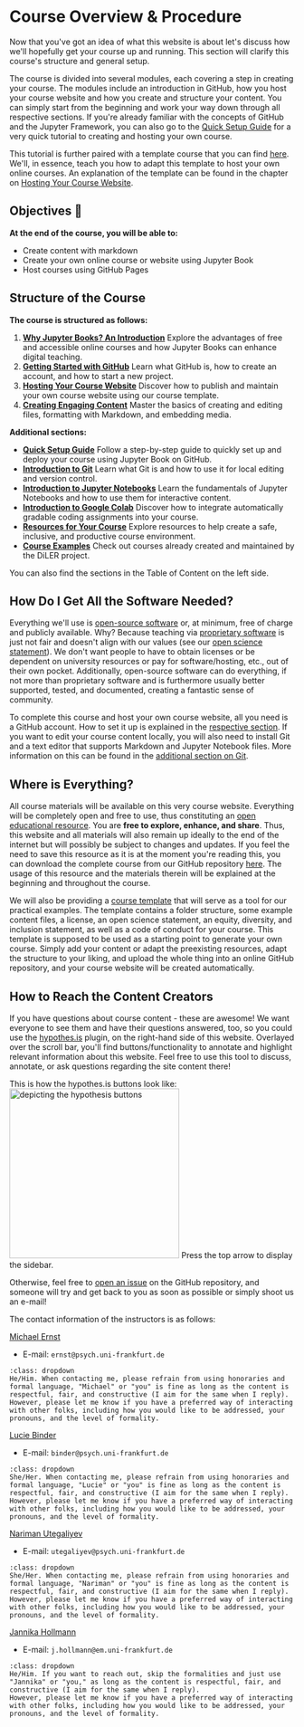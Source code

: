 # Course Overview & Procedure

Now that you've got an idea of what this website is about let's discuss how we'll hopefully get your course up and running. This section will clarify this course's structure and general setup.

The course is divided into several modules, each covering a step in creating your course. The modules include an introduction in GitHub, how you host your course website and how you create and structure your content. You can simply start from the beginning and work your way down through all respective sections. If you're already familiar with the concepts of GitHub and the Jupyter Framework, you can also go to the [Quick Setup Guide](https://diler-digitell.github.io/tutorial_jupyter_books/content/4_additional/quick_tutorial.html) for a very quick tutorial to creating and hosting your own course.

This tutorial is further paired with a template course that you can find [here](https://github.com/diler-digitell/course-template). We'll, in essence, teach you how to adapt this template to host your own online courses. An explanation of the template can be found in the chapter on [Hosting Your Course Website](https://diler-digitell.github.io/tutorial_jupyter_books/content/2_host/intro).


## Objectives 📍

**At the end of the course, you will be able to:**

* Create content with markdown
* Create your own online course or website using Jupyter Book
* Host courses using GitHub Pages


## Structure of the Course

**The course is structured as follows:**

1) **[Why Jupyter Books? An Introduction](https://diler-digitell.github.io/tutorial_jupyter_books/intro/whyjb)**
Explore the advantages of free and accessible online courses and how Jupyter Books can enhance digital teaching.
2) **[Getting Started with GitHub](https://diler-digitell.github.io/tutorial_jupyter_books/content/1_github/intro)**
Learn what GitHub is, how to create an account, and how to start a new project.
3) **[Hosting Your Course Website](https://diler-digitell.github.io/tutorial_jupyter_books/content/2_host/intro)**
Discover how to publish and maintain your own course website using our course template.
4) **[Creating Engaging Content](https://diler-digitell.github.io/tutorial_jupyter_books/content/3_create/intro)**
Master the basics of creating and editing files, formatting with Markdown, and embedding media.

**Additional sections:** 
- **[Quick Setup Guide](https://diler-digitell.github.io/tutorial_jupyter_books/content/4_additional/quick_tutorial)**
Follow a step-by-step guide to quickly set up and deploy your course using Jupyter Book on GitHub. 
- **[Introduction to Git](https://diler-digitell.github.io/tutorial_jupyter_books/content/4_additional/git/intro)**
Learn what Git is and how to use it for local editing and version control.
- **[Introduction to Jupyter Notebooks](https://diler-digitell.github.io/tutorial_jupyter_books/content/4_additional/jupyter_notebooks)**
Learn the fundamentals of Jupyter Notebooks and how to use them for interactive content.
- **[Introduction to Google Colab](https://diler-digitell.github.io/tutorial_jupyter_books/content/4_additional/colab)**
Discover how to integrate automatically gradable coding assignments into your course.
- **[Resources for Your Course](https://diler-digitell.github.io/tutorial_jupyter_books/resources/info)**
Explore resources to help create a safe, inclusive, and productive course environment. 
- **[Course Examples](https://diler-digitell.github.io/tutorial_jupyter_books/resources/demo)**
Check out courses already created and maintained by the DiLER project.

You can also find the sections in the Table of Content on the left side. 


## How Do I Get All the Software Needed?

Everything we'll use is [open-source software](https://en.wikipedia.org/wiki/Open-source_software) or, at minimum, free of charge and publicly available. Why? Because teaching via [proprietary software](https://en.wikipedia.org/wiki/Proprietary_software) is just not fair and doesn't align with our values (see our [open science statement](https://diler-digitell.github.io/tutorial_jupyter_books/resources/open_science.html)). We don't want people to have to obtain licenses or be dependent on university resources or pay for software/hosting, etc., out of their own pocket. Additionally, open-source software can do everything, if not more than proprietary software and is furthermore usually better supported, tested, and documented, creating a fantastic sense of community. 

To complete this course and host your own course website, all you need is a GitHub account. How to set it up is explained in the [respective section](https://github.com/diler-digitell/content/1_github/account). If you want to edit your course content locally, you will also need to install Git and a text editor that supports Markdown and Jupyter Notebook files. More information on this can be found in the [additional section on Git](https://diler-digitell.github.io/tutorial_jupyter_books/content/4_additional/git/intro).


## Where is Everything?

All course materials will be available on this very course website. Everything will be completely open and free to use, thus constituting an [open educational resource](https://en.wikipedia.org/wiki/Open_educational_resources). You are **free to explore, enhance, and share**. Thus, this website and all materials will also remain up ideally to the end of the internet but will possibly be subject to changes and updates. If you feel the need to save this resource as it is at the moment you're reading this, you can download the complete course from our GitHub repository [here](https://github.com/DiLER-Digitell/tutorial_jupyter_books). The usage of this resource and the materials therein will be explained at the beginning and throughout the course.

We will also be providing a [course template](https://github.com/diler-digitell/course-template) that will serve as a tool for our practical examples. The template contains a folder structure, some example content files, a license, an open science statement, an equity, diversity, and inclusion statement, as well as a code of conduct for your course.
This template is supposed to be used as a starting point to generate your own course. Simply add your content or adapt the preexisting resources, adapt the structure to your liking, and upload the whole thing into an online GitHub repository, and your course website will be created automatically.


## How to Reach the Content Creators

If you have questions about course content - these are awesome! We want everyone to see them and have their questions answered, too, so you could use the [hypothes.is](https://web.hypothes.is/) plugin, on the right-hand side of this website. Overlayed over the scroll bar, you'll find buttons/functionality to annotate and highlight relevant information about this website. Feel free to use this tool to discuss, annotate, or ask questions regarding the site content there!

This is how the hypothes.is buttons look like: <img src="https://github.com/DiLER-Digitell/Jupyter-Book/main/static/hypothesis.png?raw=true" alt="depicting the hypothesis buttons" class="bg-primary" width="300px"> Press the top arrow to display the sidebar.

Otherwise, feel free to [open an issue](https://github.com/DiLER-Digitell/tutorial_jupyter_books/issues) on the GitHub repository, and someone will try and get back to you as soon as possible or simply shoot us an e-mail!

The contact information of the instructors is as follows:

[Michael Ernst](https://github.com/M-earnest)

- E-mail: `ernst@psych.uni-frankfurt.de`

```{admonition} How do we address one another?
:class: dropdown
He/Him. When contacting me, please refrain from using honoraries and formal language, "Michael" or "you" is fine as long as the content is respectful, fair, and constructive (I aim for the same when I reply).
However, please let me know if you have a preferred way of interacting with other folks, including how you would like to be addressed, your pronouns, and the level of formality.
```

[Lucie Binder](https://github.com/luciebinder)

- E-mail: `binder@psych.uni-frankfurt.de`

```{admonition} How do we address one another?
:class: dropdown
She/Her. When contacting me, please refrain from using honoraries and formal language, "Lucie" or "you" is fine as long as the content is respectful, fair, and constructive (I aim for the same when I reply).
However, please let me know if you have a preferred way of interacting with other folks, including how you would like to be addressed, your pronouns, and the level of formality.
```

[Nariman Utegaliyev](https://github.com/utegali)

- E-mail: `utegaliyev@psych.uni-frankfurt.de`

```{admonition} How do we address one another?
:class: dropdown
She/Her. When contacting me, please refrain from using honoraries and formal language, "Nariman" or "you" is fine as long as the content is respectful, fair, and constructive (I aim for the same when I reply).
However, please let me know if you have a preferred way of interacting with other folks, including how you would like to be addressed, your pronouns, and the level of formality.
```

[Jannika Hollmann](https://github.com/JannikaHollmann)

- E-mail: `j.hollmann@em.uni-frankfurt.de`

```{admonition} How do we address one another?
:class: dropdown
He/Him. If you want to reach out, skip the formalities and just use "Jannika" or "you," as long as the content is respectful, fair, and constructive (I aim for the same when I reply).
However, please let me know if you have a preferred way of interacting with other folks, including how you would like to be addressed, your pronouns, and the level of formality.
```
